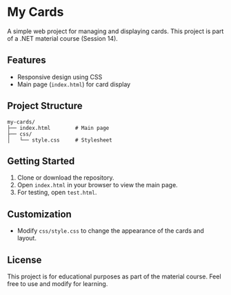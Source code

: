 # My Cards

A simple web project for managing and displaying cards. This project is part of a .NET material course (Session 14).

## Features

- Responsive design using CSS
- Main page (`index.html`) for card display

## Project Structure

```
my-cards/
├── index.html        # Main page
├── css/
│   └── style.css     # Stylesheet
```

## Getting Started

1. Clone or download the repository.
2. Open `index.html` in your browser to view the main page.
3. For testing, open `test.html`.

## Customization

- Modify `css/style.css` to change the appearance of the cards and layout.

## License

This project is for educational purposes as part of the material course. Feel free to use and modify for learning.
